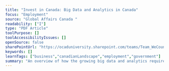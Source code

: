 ```yaml
---
title: "Invest in Canada: Big Data and Analytics in Canada"
focus: "Employment"
source: "Global Affairs Canada "
readability: ["I"]
type: "PDF Article"
toolPurpose: []
toolAccessibilityIssues: []
openSource: false
sharePointUrl: "https://ocaduniversity.sharepoint.com/teams/Team_WeCount/Shared%20Documents/Resources%20and%20Tools/Literature%20(curated)/Invest%20in%20Canada_Big%20data%20and%20analytics%20in%20Canada.pdf"
keywords: []
learnTags: ["business","canadianLandscape","employment","government"]
summary: "An overview of how the growing big data and analytics requirements of major Canadian and global organizations have created opportunities in Canada for the leading global companies in those spaces. "
---
```


